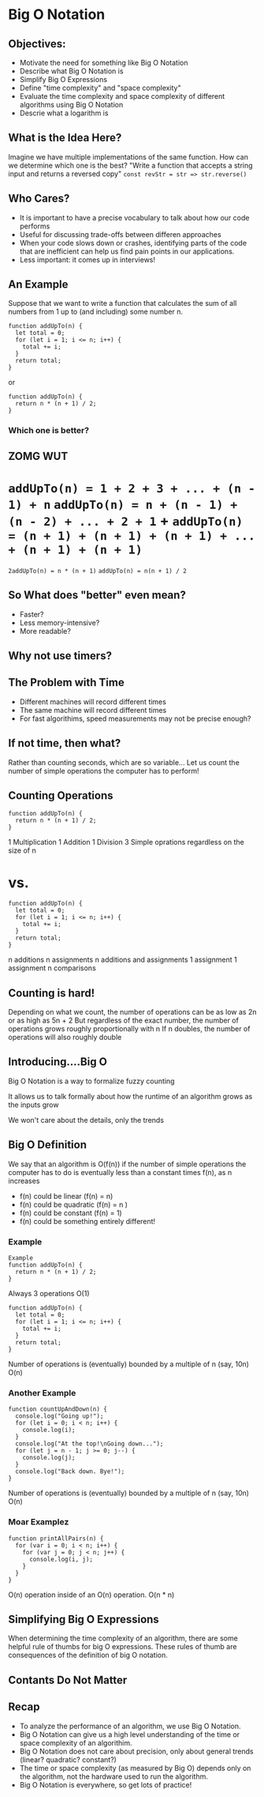 # Big O Notation
## Objectives:
- Motivate the need for something like Big O Notation
- Describe what Big O Notation is
- Simplify Big O Expressions
- Define "time complexity" and "space complexity"
- Evaluate the time complexity and space complexity of different algorithms using Big O Notation
- Descrie what a logarithm is

## What is the Idea Here?
Imagine we have multiple implementations of the same function.
How can we determine which one is the best?
"Write a function that accepts a string input and returns a reversed copy"
`const revStr = str => str.reverse()`

## Who Cares?
- It is important to have a precise vocabulary to talk about how our code performs
- Useful for discussing trade-offs between differen approaches
- When your code slows down or crashes, identifying parts of the code that are inefficient can help us find pain points in our applications.
- Less important: it comes up in interviews!

## An Example
Suppose that we want to write a function that calculates the sum of all numbers from 1 up to (and including) some number n.
```
function addUpTo(n) {
  let total = 0;
  for (let i = 1; i <= n; i++) {
    total += i;
  }
  return total;
}
```
or
```
function addUpTo(n) {
  return n * (n + 1) / 2;
}
```
### Which one is better?

## ZOMG WUT
`addUpTo(n) = 1 + 2 + 3 + ... + (n - 1) + n`
`addUpTo(n) = n + (n - 1) + (n - 2) + ... + 2 + 1` + `addUpTo(n) = (n + 1) + (n + 1) + (n + 1) + ... + (n + 1) + (n + 1)`
=
`2addUpTo(n) = n * (n + 1)`
`addUpTo(n) = n(n + 1) / 2`

## So What does "better" even mean?
- Faster?
- Less memory-intensive?
- More readable?

## Why not use timers?
## The Problem with Time
- Different machines will record different times
- The same machine will record different times
- For fast algorithims, speed measurements may not be precise enough?

## If not time, then what?
Rather than counting seconds, which are so variable...
Let us count the number of simple operations the computer has to perform!

## Counting Operations
```
function addUpTo(n) {
  return n * (n + 1) / 2;
}
```
1 Multiplication
1 Addition
1 Division
3 Simple oprations regardless on the size of n
# vs.
```
function addUpTo(n) {
  let total = 0;
  for (let i = 1; i <= n; i++) {
    total += i;
  }
  return total;
}
```
n additions
n assignments
n additions and assignments
1 assignment
1 assignment
n comparisons
## Counting is hard!
Depending on what we count, the number of operations can be as low as 2n or as high as 5n + 2 
But regardless of the exact number, the number of operations grows roughly proportionally with n
If n doubles, the number of operations will also roughly double

## Introducing....Big O
Big O Notation is a way to formalize fuzzy counting

It allows us to talk formally about how the runtime of an algorithm grows as the inputs grow

We won't care about the details, only the trends

## Big O Definition
We say that an algorithm is O(f(n)) if the number of simple operations the computer has to do is eventually less than a constant times f(n), as n increases

- f(n) could be linear (f(n) = n)
- f(n) could be quadratic (f(n) = n  )
- f(n) could be constant (f(n) = 1)
- f(n) could be something entirely different!

### Example
```
Example
function addUpTo(n) {
  return n * (n + 1) / 2;
}
``` 
Always 3 operations O(1)
```
function addUpTo(n) {
  let total = 0;
  for (let i = 1; i <= n; i++) {
    total += i;
  }
  return total;
}
```
Number of operations is (eventually) bounded by a multiple of n (say, 10n) O(n)

### Another Example
```
function countUpAndDown(n) {
  console.log("Going up!");
  for (let i = 0; i < n; i++) {
    console.log(i);
  }
  console.log("At the top!\nGoing down...");
  for (let j = n - 1; j >= 0; j--) {
    console.log(j);
  }
  console.log("Back down. Bye!");
}
```
Number of operations is (eventually) bounded by a multiple of n (say, 10n) O(n)

### Moar Examplez
```
function printAllPairs(n) {
  for (var i = 0; i < n; i++) {
    for (var j = 0; j < n; j++) {
      console.log(i, j);
    }
  }
}
```
O(n) operation inside of an O(n) operation. O(n * n)

## Simplifying Big O Expressions
When determining the time complexity of an algorithm, there are some helpful rule of thumbs for big O expressions.
These rules of thumb are consequences of the definition of big O notation.

## Contants Do Not Matter

## Recap
- To analyze the performance of an algorithm, we use Big O Notation.
- Big O Notation can give us a high level understanding of the time or space complexity of an algorithim.
- Big O Notation does not care about precision, only about general trends (linear? quadratic? constant?)
- The time or space complexity (as measured by Big O) depends only on the algorithm, not the hardware used to run the algorithm.
- Big O Notation is everywhere, so get lots of practice!